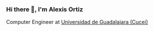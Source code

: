 ### Hi there 👋, I'm Alexis Ortiz
<p>Computer Engineer at <a href='http://www.cucei.udg.mx/' target="_blank" >Universidad de Guadalajara (Cucei)</a> </p>


